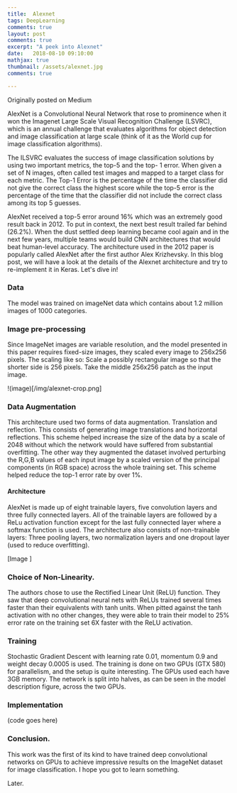 ```yaml
---
title:  Alexnet
tags: DeepLearning 
comments: true
layout: post
comments: true
excerpt: "A peek into Alexnet"
date:   2018-08-10 09:10:00
mathjax: true
thumbnail: /assets/alexnet.jpg
comments: true

---
```


Originally posted on Medium

AlexNet is a Convolutional Neural Network that rose to prominence when it won the Imagenet Large Scale Visual Recognition Challenge (LSVRC), which is an annual challenge that evaluates algorithms for object detection and image classification at large scale (think of it as the World cup for image classification algorithms).


The ILSVRC evaluates the success of image classification solutions by using two important metrics, the top-5 and the top- 1 error. When given a set of N images, often called test images and mapped to a target class for each metric. The Top-1 Error is the percentage of the time the classifier did not give the correct class the highest score while the top-5 error is the percentage of the time that the classifier did not include the correct class among its top 5 guesses.

AlexNet received a top-5 error around 16% which was an extremely good result back in 2012. To put in context, the next best result trailed far behind (26.2%). When the dust settled deep learning became cool again and in the next few years, multiple teams would build CNN architectures that would beat human-level accuracy. The architecture used in the 2012 paper is popularly called AlexNet after the first author Alex Krizhevsky.
In this blog post, we will have a look at the details of the Alexnet architecture and try to re-implement it in Keras. Let's dive in!

### Data

The model was trained on imageNet data which contains about 1.2 million images of 1000 categories.

### Image pre-processing

Since ImageNet images are variable resolution, and the model presented in this paper requires fixed-size images, they scaled every image to 256x256 pixels. The scaling like so:
Scale a possibly rectangular image so that the shorter side is 256 pixels.
Take the middle 256x256 patch as the input image.

!(image)[/img/alexnet-crop.png]

### Data Augmentation

This architecture used two forms of data augmentation.
Translation and reflection. This consists of generating image translations and horizontal reflections. This scheme helped increase the size of the data by a scale of 2048 without which the network would have suffered from substantial overfitting.
The other way they augmented the dataset involved perturbing the R,G,B values of each input image by a scaled version of the principal components (in RGB space) across the whole training set. This scheme helped reduce the top-1 error rate by over 1%.

#### Architecture

AlexNet is made up of eight trainable layers, five convolution layers and three fully connected layers. All of the trainable layers are followed by a ReLu activation function except for the last fully connected layer where a softmax function is used. The architecture also consists of non-trainable layers: Three pooling layers, two normalization layers and one dropout layer (used to reduce overfitting).

[Image ]

### Choice of Non-Linearity.

The authors chose to use the Rectified Linear Unit (ReLU) function. They saw that deep convolutional neural nets with ReLUs trained several times faster than their equivalents with tanh units. When pitted against the tanh activation with no other changes, they were able to train their model to 25% error rate on the training set 6X faster with the ReLU activation.

### Training

Stochastic Gradient Descent with learning rate 0.01, momentum 0.9 and weight decay 0.0005 is used. The training is done on two GPUs (GTX 580) for parallelism, and the setup is quite interesting. The GPUs used each have 3GB memory. The network is split into halves, as can be seen in the model description figure, across the two GPUs.

### Implementation

(code goes here)

### Conclusion.

This work was the first of its kind to have trained deep convolutional networks on GPUs to achieve impressive results on the ImageNet dataset for image classification. I hope you got to learn something.

Later.
